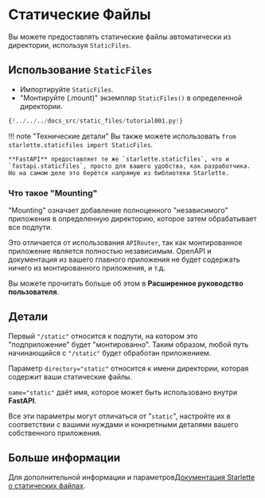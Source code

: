 # Статические Файлы

Вы можете предоставлять статические файлы автоматически из директории, используя `StaticFiles`.

## Использование `StaticFiles`

* Импортируйте `StaticFiles`.
* "Монтируйте (.mount)" экземпляр `StaticFiles()` в определенной директории.

```Python hl_lines="2  6"
{!../../../docs_src/static_files/tutorial001.py!}
```

!!! note "Технические детали"
    Вы также можете использовать `from starlette.staticfiles import StaticFiles`.

    **FastAPI** предоставляет те же `starlette.staticfiles`, что и `fastapi.staticfiles`, просто для вашего удобства, как разработчика. Но на самом деле это берётся напрямую из библиотеки Starlette.

### Что такое "Mounting"

"Mounting" означает добавление полноценного "независимого" приложения в определенную директорию, которое затем обрабатывает все подпути.

Это отличается от использования `APIRouter`, так как монтированное приложение является полностью независимым.
OpenAPI и документация из вашего главного приложения не будет содержать ничего из монтированного приложения, и т.д. 

Вы можете прочитать больше об этом в **Расширенное руководство пользователя**.

## Детали

Первый `"/static"` относится к подпути, на котором это "подприложение" будет "монтированно". Таким образом, любой путь начинающийся с `"/static"` будет обработан приложением.

Параметр `directory="static"` относится к имени директории, которая содержит ваши статические файлы.

`name="static"` даёт имя, которое может быть использовано внутри **FastAPI**.

Все эти параметры могут отличаться от "`static`", настройте их в соответствии с вашими нуждами и конкретными деталями вашего собственного приложения.

## Больше информации

Для дополнительной информации и параметров<a href="https://www.starlette.io/staticfiles/" class="external-link" target="_blank">Документация Starlette о статических файлах</a>.
